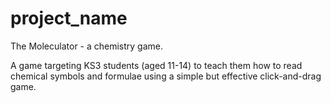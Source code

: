 # project_name

The Moleculator - a chemistry game.

A game targeting KS3 students (aged 11-14) to teach them how
to read chemical symbols and formulae using a simple but effective
click-and-drag game.
